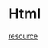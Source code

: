 # Html

[resource](Html%2045da995bd7de47249edddf7a426dff17/resource%2010478558c4e14fddb2264cb052da9038.md)